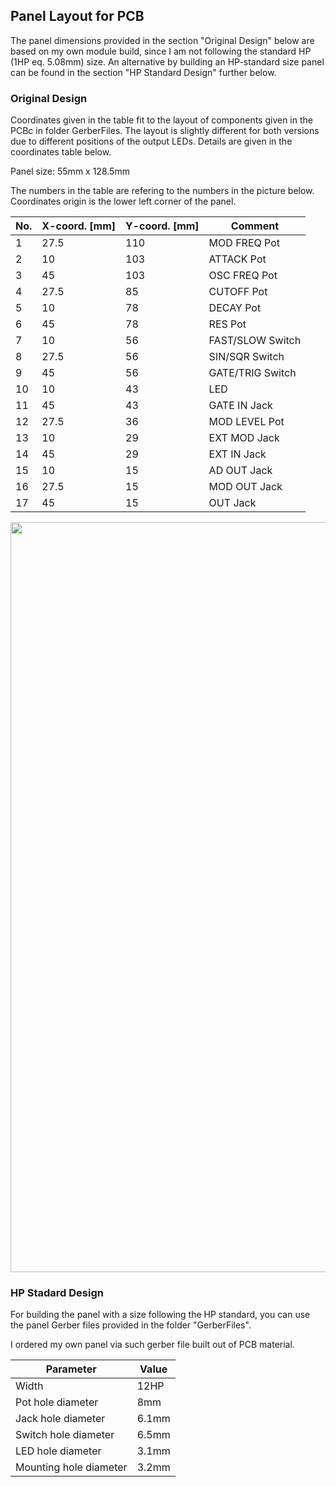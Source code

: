 ## Panel Layout for PCB

The panel dimensions provided in the section "Original Design" below are based on my own module build, since I am not following the standard HP (1HP eq. 5.08mm) size. An alternative by building an HP-standard size panel can be found in the section "HP Standard Design" further below.

### Original Design
Coordinates given in the table fit to the layout of components given in the PCBc in folder GerberFiles.
The layout is slightly different for both versions due to different positions of the output LEDs. Details are given in the coordinates table below.

Panel size: 55mm x 128.5mm

The numbers in the table are refering to the numbers in the picture below.
Coordinates origin is the lower left corner of the panel.


| No. | X-coord. [mm] | Y-coord. [mm] | Comment |
| --- | --- | --- | --- |
| 1 | 27.5 | 110 | MOD FREQ Pot |
| 2 | 10 | 103 | ATTACK Pot |
| 3 | 45 | 103 | OSC FREQ Pot |
| 4 | 27.5 | 85 | CUTOFF Pot |
| 5 | 10 | 78| DECAY Pot |
| 6 | 45 | 78 | RES Pot |
| 7 | 10 | 56 | FAST/SLOW Switch |
| 8 | 27.5 | 56 | SIN/SQR Switch |
| 9 | 45 | 56 | GATE/TRIG Switch |
| 10 | 10| 43 | LED |
| 11 | 45 | 43 | GATE IN Jack |
| 12 | 27.5 | 36 | MOD LEVEL Pot |
| 13 | 10 | 29 | EXT MOD Jack |
| 14 | 45 | 29 | EXT IN Jack |
| 15 | 10 | 15 | AD OUT Jack |
| 16 | 27.5 | 15 | MOD OUT Jack |
| 17 | 45 | 15 | OUT Jack |

<img height="1200" src="https://github.com/user-attachments/assets/34dc437e-12b8-4f9b-b025-d02a5e402545">

### HP Stadard Design
For building the panel with a size following the HP standard, you can use the panel Gerber files provided in the folder "GerberFiles".

I ordered my own panel via such gerber file built out of PCB material.

| Parameter | Value |
| --- | --- |
| Width | 12HP |
| Pot hole diameter | 8mm |
| Jack hole diameter | 6.1mm |
| Switch hole diameter | 6.5mm |
| LED hole diameter  | 3.1mm|
| Mounting hole diameter | 3.2mm|
